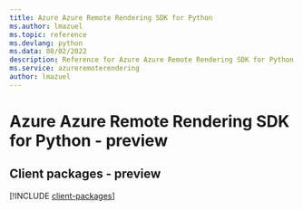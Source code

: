 ```yaml
---
title: Azure Azure Remote Rendering SDK for Python
ms.author: lmazuel
ms.topic: reference
ms.devlang: python
ms.data: 08/02/2022
description: Reference for Azure Azure Remote Rendering SDK for Python
ms.service: azureremoterendering
author: lmazuel
---
```

# Azure Azure Remote Rendering SDK for Python - preview

## Client packages - preview
[!INCLUDE [client-packages](azure-remote-rendering-client-index.md)]